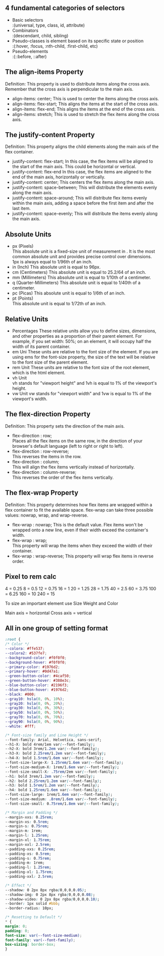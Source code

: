 ## **4 fundamental categories** of  selectors

- Basic selectors   
 :(universal, type, class, id, attribute)
- Combinators    
 :(descendant, child, sibling)
- Pseudo-classes is element based on its specific state or position   
:(:hover, :focus, :nth-child, :first-child, etc)
- Pseudo-elements                                                    
 :(::before, ::after)

## The align-items Property

Definition: This property is used to distribute items along the cross axis. 
Remember that the cross axis is perpendicular to the main axis.

- align-items: center;
This is used to center the items along the cross axis.
- align-items: flex-start;
This aligns the items at the start of the cross axis.
- align-items: flex-end; 
This aligns the items at the end of the cross axis.
- align-items: stretch; 
This is used to stretch the flex items along the cross axis.

## The justify-content Property

Definition: This property aligns the child elements along the main axis of the flex container.

- justify-content: flex-start; 
In this case, the flex items will be aligned to the start of the main axis. This could be horizontal or vertical.
- justify-content: flex-end
In this case, the flex items are aligned to the end of the main axis, horizontally or vertically.
- justify-content: center;
This centers the flex items along the main axis.
- justify-content: space-between;
This will distribute the elements evenly along the main axis.
- justify-content: space-around; 
This will distribute flex items evenly within the main axis, adding a space before the first item and after the last item.
- justify-content: space-evenly;
This will distribute the items evenly along the main axis.

## Absolute Units

- px (Pixels)  
This absolute unit is a fixed-size unit of measurement in . It is the most common absolute unit and provides precise control over dimensions. 1px is always equal to 1/96th of an inch.
- in (Inch) 
This absolute unit is equal to 96px.
- cm (Centimeters)
This absolute unit is equal to 25.2/64 of an inch.
- mm (Millimeters)
This absolute unit is equal to 1/10th of a centimeter.
- q (Quarter-Millimeters)
This absolute unit is equal to 1/40th of a centimeter.
- pc (Picas) 
This absolute unit is equal to 1/6th of an inch.
- pt (Points)    
This absolute unit is equal to 1/72th of an inch.

## Relative Units

- Percentages
These relative units allow you to define sizes, dimensions, and other properties as a proportion of their parent element. For example, if you set width: 50%; on an element, it will occupy half the width of its parent container.
- em Uni
These units are relative to the font size of the element. If you are using ems for the font-size property, the size of the text will be relative to the font size of the parent element.
- rem Unit
These units are relative to the font size of the root element, which is the html element.
- vh Unit  
vh stands for "viewport height" and 1vh is equal to 1% of the viewport's height.
- vw Unit
vw stands for "viewport width" and 1vw is equal to 1% of the viewport's width.

## The flex-direction Property

Definition: This property sets the direction of the main axis.

- flex-direction  : row;            
Places all the flex items on the same row, in the direction of your browser's default language (left to right or right to left).
- flex-direction  : row-reverse;      
This reverses the items in the row.
- flex-direction  : column;    
This will align the flex items vertically instead of horizontally.
- flex-direction  : column-reverse;  
This reverses the order of the flex items vertically.

## The flex-wrap Property

Definition: This property determines how flex items are wrapped within a flex container to fit the available space. flex-wrap can take three possible values: nowrap, wrap, and wrap-reverse.

- flex-wrap       : nowrap; 
This is the default value. Flex items won't be wrapped onto a new line, even if their width exceed the container's width.
- flex-wrap       : wrap;         
This property will wrap the items when they exceed the width of their container.
- flex-wrap       : wrap-reverse;
This property will wrap flex items in reverse order.

## Pixel to rem calc

4	= 0.25
8	= 0.5
12	= 0.75
16	= 1
20	= 1.25
28	= 1.75
40	= 2.5
60	= 3.75
100	= 6.25
160	= 10
240	= 15

To size an important element use Size Weight and Color

Main axis = horizontal
Cross axis = vertical

## All in one group of setting format

```css
:root {
/* Color */
--colora: #ffe537;
--colora2: #537fe7;
--background-color: #f0f0f0;
--background-hover: #f0f0f0;
--primary-color: #1976d2;
--primary-hover: #0d47a1;
--green-button-color: #4caf50;
--green-button-hover: #388e3c;
--blue-button-color: #2196f3;
--blue-button-hover: #1976d2;
--black: #000;
--gray10: hsla(0, 0%, 10%);
--gray20: hsla(0, 0%, 20%);
--gray30: hsla(0, 0%, 30%);
--gray50: hsla(0, 0%, 50%);
--gray70: hsla(0, 0%, 70%);
--gray90: hsla(0, 0%, 90%);
--white: #fff;
```

```css
/* Font-size family and Line Height */
--font-family: Arial, Helvetica, sans-serif;
--h1-X: bold 4rem/1em var(--font-family);
--h2-X: bold 3rem/1.2em var(--font-family);
--h3-X: bold 2.25rem/1.2em var(--font-family);
--h4-X: bold 1.5rem/1.6em var(--font-family);
--font-size-large-X: 1.25rem/1.6em var(--font-family);
--font-size-medium-X: 1rem/1.6em var(--font-family);
--font-size-small-X: .75rem/2em var(--font-family);
--h1: bold 3rem/1.2em var(--font-family);
--h2: bold 2.25rem/1.2em var(--font-family);
--h3: bold 1.5rem/1.2em var(--font-family);
--h4: bold 1.25rem/1.6em var(--font-family);
--font-size-large: 1rem/1.6em var(--font-family);
--font-size-medium: .8rem/1.6em var(--font-family);
--font-size-small: 0.75rem/1.8em var(--font-family);
```

```css
/* Margin and Padding */
--margin-xxs: 0.25rem;
--margin-xs: 0.5rem;
--margin-s: 0.75rem;
--margin-m: 1rem;
--margin-l: 1.25rem;
--margin-xl: 1.75rem;
--margin-xxl: 2.5rem;
--padding-xxs: 0.25rem;
--padding-xs: 0.5rem;
--padding-s: 0.75rem;
--padding-m: 1rem;
--padding-l: 1.25rem;
--padding-xl: 1.75rem;
--padding-xxl: 2.5rem;
```

```css
/* Effect */
--shadow: 0 2px 8px rgba(0,0,0,0.05);
--shadow-img: 0 2px 8px rgba(0,0,0,0.08);
--shadow-video: 0 2px 8px rgba(0,0,0,0.10);
--border: 1px solid #bbb;
--border-radius: 10px;
```

```css
/* Resetting to Default */
* {
margin: 0;
padding: 0;
font-size: var(--font-size-medium);
font-family: var(--font-family);
box-sizing: border-box;
}
```
